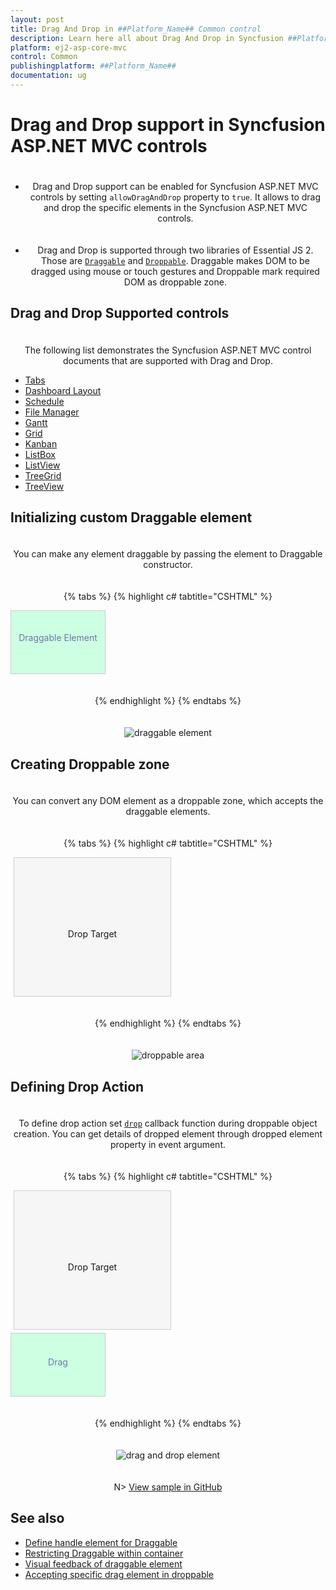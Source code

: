 ```yaml
---
layout: post
title: Drag And Drop in ##Platform_Name## Common control
description: Learn here all about Drag And Drop in Syncfusion ##Platform_Name## Common control of Syncfusion Essential JS 2 and more.
platform: ej2-asp-core-mvc
control: Common
publishingplatform: ##Platform_Name##
documentation: ug
---
```


# Drag and Drop support in Syncfusion ASP.NET MVC controls

* Drag and Drop support can be enabled for Syncfusion ASP.NET MVC controls by setting `allowDragAndDrop` property to `true`. It allows to drag and drop the specific elements in the Syncfusion ASP.NET MVC controls.

* Drag and Drop is supported through two libraries of Essential JS 2. Those are [`Draggable`](https://ej2.syncfusion.com/documentation/api/base/draggable/) and [`Droppable`](https://ej2.syncfusion.com/documentation/api/base/droppable/). Draggable makes DOM to be dragged using mouse or touch gestures and Droppable mark required DOM as droppable zone.

## Drag and Drop Supported controls

The following list demonstrates the Syncfusion ASP.NET MVC control documents that are supported with Drag and Drop.

* [Tabs](../tab/drag-and-drop)
* [Dashboard Layout](../dashboard-layout/interaction-with-panels/dragging-of-panels)
* [Schedule](../schedule/appointments#drag-and-drop-appointments)
* [File Manager](../file-manager/drag-and-drop)
* [Gantt](../gantt/how-to/maintainrecordindex)
* [Grid](../grid/row/row-drag-and-drop)
* [Kanban](../kanban/drag-and-drop)
* [ListBox](../list-box/drag-and-drop)
* [ListView](../listview/how-to/drag-and-drop-list-items)
* [TreeGrid](../tree-grid/row#drag-and-drop)
* [TreeView](../treeview/drag-and-drop)

## Initializing custom Draggable element

You can make any element draggable by passing the element to Draggable constructor.

{% tabs %}
{% highlight c# tabtitle="CSHTML" %}

<div id="drag-element"><p>Draggable Element </p></div>
    
<script>
    var dragElement = document.getElementById('drag-element');
    var draggable = new ej.base.Draggable(dragElement,{clone: false});
</script>

<style>
    #drag-element {
        height: 100px;
        width: 150px;
        border: 1px solid #cecece;
        cursor: move;
        user-select: none;
        color: #6a77a7;
        touch-action: none;
    }

    p {
        padding-top: 20px;
        text-align: center;
        margin: 14px 0px 14px 0px;
    }
</style>

{% endhighlight %}
{% endtabs %}

![draggable element](./images/draggable.gif)

## Creating Droppable zone

You can convert any DOM element as a droppable zone, which accepts the draggable elements.

{% tabs %}
{% highlight c# tabtitle="CSHTML" %}

<div id="droppable">
    <p class="drop">
    <span>Drop Target</span> 
    </p>
</div>    

<script>
    var droppable = new ej.base.Droppable(document.getElementById('droppable'));
</script>

<style>
    #droppable {
        margin: 5px;
        line-height: 170px;
        font-size: 14px;
        width: 250px;
        border: 1px solid #cecece;
        background: #f6f6f6;
        touch-action: none;
    }
    
    .drop {
        padding-top: 23px;
        text-align: center;
        margin: 14px 0px 14px 0px;
    }
</style>

{% endhighlight %}
{% endtabs %}

![droppable area](./images/droppable.png)

## Defining Drop Action

To define drop action set [`drop`](https://ej2.syncfusion.com/documentation/api/base/droppable/#drop) callback function during droppable object creation. You can get details of dropped element through dropped element property in event argument.

{% tabs %}
{% highlight c# tabtitle="CSHTML" %}

<div id="droppable"><p class="drop"><span>Drop Target </span></p></div>
<div id="drag-element"><p class="drag-text">Drag </p></div>

<script>
    var draggable = new ej.base.Draggable(document.getElementById('drag-element'), {clone: false});
    var droppable = new ej.base.Droppable(document.getElementById('droppable'), {
        drop: (function (e) {
        e.droppedElement.querySelector('.drag-text').textContent = 'Dropped';
        })
    });
</script>

<style>
    #drag-element {
        height: 100px;
        width: 150px;
        border: 1px solid #cecece;
        cursor: move;
        background: #cdffe3;
        user-select: none;
        touch-action: none;
    }
        
    #droppable {
        margin: 5px;
        line-height: 170px;
        font-size: 14px;
        width: 250px;
        border: 1px solid #cecece;
        background: #f6f6f6;
        touch-action: none;
    }
        
    .drop,.drag-text {
        padding-top: 23px;
        text-align: center;
        margin: 14px 0px 14px 0px;
    }
</style>

{% endhighlight %}
{% endtabs %}

![drag and drop element](./images/drag-drop.gif)

N> [View sample in GitHub](https://github.com/SyncfusionExamples/asp-net-mvc-drag-and-drop)

## See also

* [Define handle element for Draggable](https://ej2.syncfusion.com/documentation/api/base/draggable/#handle)<br/>
* [Restricting Draggable within container](https://ej2.syncfusion.com/documentation/api/base/draggable/#dragarea)<br>
* [Visual feedback of draggable element](https://ej2.syncfusion.com/documentation/api/base/draggable/#clone)<br>
* [Accepting specific drag element in droppable](https://ej2.syncfusion.com/documentation/api/base/droppable/#accept)